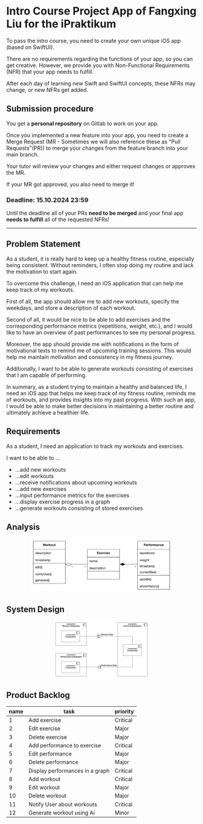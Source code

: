 # Intro Course Project App of Fangxing Liu for the iPraktikum

To pass the intro course, you need to create your own unique iOS app (based on SwiftUI).

There are no requirements regarding the functions of your app, so you can get creative.
However, we provide you with Non-Functional Requirements (NFR) that your app needs to fulfill.

After each day of learning new Swift and SwiftUI concepts, these NFRs may change, or new NFRs get added.

## Submission procedure

You get a **personal repository** on Gitlab to work on your app.

Once you implemented a new feature into your app, you need to create a Merge Request (MR - Sometimes we will also reference these as "Pull Requests"(PR)) to merge your changes from the feature branch into your main branch.

Your tutor will review your changes and either request changes or approves the MR.

If your MR got approved, you also need to merge it!

### Deadline: **15.10.2024 23:59**

Until the deadline all of your PRs **need to be merged** and your final app **needs to fulfill** all of the requested NFRs!

---

## Problem Statement

As a student, it is really hard to keep up a healthy fitness routine, especially being consistent. Without reminders, I often stop doing my routine and lack the motivation to start again.

To overcome this challenge, I need an iOS application that can help me keep track of my workouts.

First of all, the app should allow me to add new workouts, specify the weekdays, and store a description of each workout.

Second of all, it would be nice to be able to add exercises and the corresponding performance metrics (repetitions, weight, etc.), and I would like to have an overview of past performances to see my personal progress.

Moreover, the app should provide me with notifications in the form of motivational texts to remind me of upcoming training sessions. This would help me maintain motivation and consistency in my fitness journey.

Additionally, I want to be able to generate workouts consisting of exercises that I am capable of performing.

In summary, as a student trying to maintain a healthy and balanced life, I need an iOS app that helps me keep track of my fitness routine, reminds me of workouts, and provides insights into my past progress. With such an app, I would be able to make better decisions in maintaining a better routine and ultimately achieve a healthier life.

## Requirements

As a student, I need an application to track my workouts and exercises.

I want to be able to ...
- ...add new workouts
- ...edit workouts
- ...receive notifications about upcoming workouts
- ...add new exercises
- ...input performance metrics for the exercises
- ...display exercise progress in a graph
- ...generate workouts consisting of stored exercises

## Analysis
<div align="center">
<img width=75% src="./UMLClassDiagram.png" alt="Analysis Model of the Fitness Tracker App">
</div>

## System Design
<div align="center">
<img width=50% src="./ComponentDiagram.png" alt="System Design of the Fitness Tracker App">
</div>

## Product Backlog

| name   |  task  | priority |
| ------ | ------ | ------|
|   1    | Add exercise | Critical |
|   2    | Edit exercise | Major |
|   3    | Delete exercise | Major |
|   4    | Add performance to exercise | Critical |
|   5    | Edit performance | Major |
|   6    | Delete performance | Major |
|   7    | Display performances in a graph | Critical |
|   8    | Add workout | Critical |
|   9    | Edit workout | Major |
|   10   | Delete workout | Major |
|   11   | Notify User about workouts | Critical |
|   12   | Generate workout using Ai | Minor |
